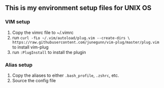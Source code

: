 ## This is my environment setup files for UNIX OS
### VIM setup       
1. Copy the vimrc file to ~/.vimrc
2. run `curl -fLo ~/.vim/autoload/plug.vim --create-dirs \
    https://raw.githubusercontent.com/junegunn/vim-plug/master/plug.vim` to install vim-plug 
3. run `:PlugInstall` to install the plugin
 
### Alias setup
1. Copy the aliases to either `.bash_profile`, `.zshrc`, etc.
2. Source the config file
